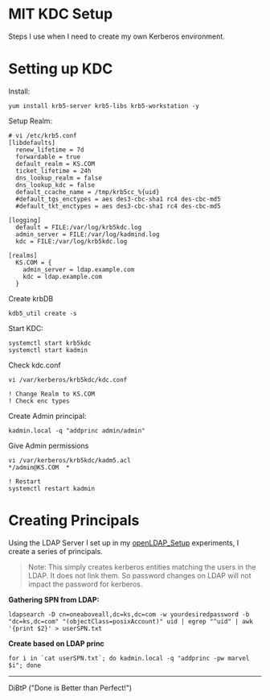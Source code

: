 # MIT KDC Setup
Steps I use when I need to create my own Kerberos environment. 


# Setting up KDC
Install: 

```
yum install krb5-server krb5-libs krb5-workstation -y
```

Setup Realm:
```
# vi /etc/krb5.conf
[libdefaults]
  renew_lifetime = 7d
  forwardable = true
  default_realm = KS.COM
  ticket_lifetime = 24h
  dns_lookup_realm = false
  dns_lookup_kdc = false
  default_ccache_name = /tmp/krb5cc_%{uid}
  #default_tgs_enctypes = aes des3-cbc-sha1 rc4 des-cbc-md5
  #default_tkt_enctypes = aes des3-cbc-sha1 rc4 des-cbc-md5

[logging]
  default = FILE:/var/log/krb5kdc.log
  admin_server = FILE:/var/log/kadmind.log
  kdc = FILE:/var/log/krb5kdc.log

[realms]
  KS.COM = {
    admin_server = ldap.example.com
    kdc = ldap.example.com
  }

```

Create krbDB
```
kdb5_util create -s
```

Start KDC:
```
systemctl start krb5kdc
systemctl start kadmin
```

Check kdc.conf
```
vi /var/kerberos/krb5kdc/kdc.conf

! Change Realm to KS.COM
! Check enc types
```

Create Admin principal:
```
kadmin.local -q "addprinc admin/admin"
```

Give Admin permissions
```
vi /var/kerberos/krb5kdc/kadm5.acl
*/admin@KS.COM  *

! Restart
systemctl restart kadmin
```


# Creating Principals

Using the LDAP Server I set up in my [openLDAP_Setup](https://github.com/Twizzlerific/openLDAP_Setup) experiments, I create a series of principals.

> Note: This simply creates kerberos entities matching the users in the LDAP. It does not link them. So password changes on LDAP will not impact the password for kerberos.

__Gathering SPN from LDAP:__
```
ldapsearch -D cn=oneaboveall,dc=ks,dc=com -w yourdesiredpassword -b "dc=ks,dc=com" "(objectClass=posixAccount)" uid | egrep "^uid" | awk '{print $2}' > userSPN.txt
```

__Create based on LDAP princ__
```
for i in `cat userSPN.txt`; do kadmin.local -q "addprinc -pw marvel $i"; done
```

---
DiBtP ("Done is Better than Perfect!")